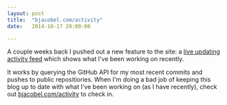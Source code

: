 ```yaml
---
layout: post
title:  "bjacobel.com/activity"
date:   2014-10-17 20:00:00

---
```


A couple weeks back I pushed out a new feature to the site: a [live updating activity feed](http://bjacobel.com/activity) which shows what I've been working on recently. 

It works by querying the GitHub API for my most recent commits and pushes to public repositiories. When I'm doing a bad job of keeping this blog up to date with what I've been working on (as I have recently), check out [bjacobel.com/activity](http://bjacobel.com/activity) to check in.
